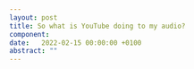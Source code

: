 ```yaml
---
layout: post
title: So what is YouTube doing to my audio?
component: 
date:   2022-02-15 00:00:00 +0100
abstract: ""
---
```


